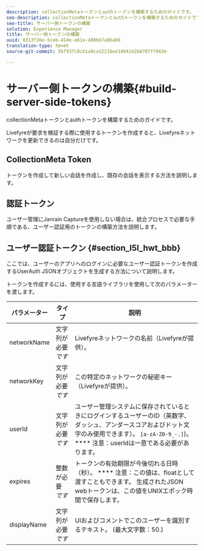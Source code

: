 ```yaml
---
description: collectionMetaトークンとauthトークンを構築するためのガイドです。
seo-description: collectionMetaトークンとauthトークンを構築するためのガイドです。
seo-title: サーバー側トークンの構築
solution: Experience Manager
title: サーバー側トークンの構築
uuid: 8313f26e-5ceb-414e-a61a-480bb7a8ba66
translation-type: tm+mt
source-git-commit: 5bf937c8cb1a9ca12216ee1884142b8787ff063e

---
```



# サーバー側トークンの構築{#build-server-side-tokens}

collectionMetaトークンとauthトークンを構築するためのガイドです。

Livefyreが要求を検証する際に使用するトークンを作成すると、Livefyreネットワークを更新できるのは自分だけです。

## CollectionMeta Token

トークンを作成して新しい会話を作成し、既存の会話を表示する方法を説明します。

## 認証トークン

ユーザー管理にJanrain Captureを使用しない場合は、統合プロセスで必要な手順である、ユーザー認証用のトークンの構築方法を説明します。

## ユーザー認証トークン {#section_l5l_hwt_bbb}

ここでは、ユーザーのアプリへのログインに必要なユーザー認証トークンを作成するUserAuth JSONオブジェクトを生成する方法について説明します。

トークンを作成するには、使用する言語ライブラリを使用して次のパラメーターを渡します。

| パラメーター | タイプ | 説明 |
|---|---|---|
| networkName | 文字列が必要 *です* | Livefyreネットワークの名前（Livefyreが提供）。 |
| networkKey | 文字列が必要 *です* | この特定のネットワークの秘密キー（Livefyreが提供）。 |
| userId | 文字列が必要 *です* | ユーザー管理システムに保存されているときにログインするユーザーのID（英数字、ダッシュ、アンダースコアおよびドット文字のみ使用できます）。 `[a-zA-Z0-9_-.]`)。 **** 注意：userIdは一意である必要があります。 |
| expires | 整数が必要 *です* | トークンの有効期限が今後切れる日時（秒）。 **** 注意：この値は、floatとして渡すこともできます。 生成されたJSON webトークンは、この値をUNIXエポック時間で保存します。 |
| displayName | 文字列が必要 *です* | UIおよびコメントでこのユーザーを識別するテキスト。 (最大文字数：50.) |

